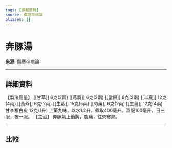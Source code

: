 ```yaml
---
tags: [調和肝脾]
source: 傷寒卒病論
aliases: []
---
```


# 奔豚湯

**來源**: 傷寒卒病論  

---

## 詳細資料
【製法用量】 [[甘草]] 6克(2兩) [[芎藭]] 6克(2兩) [[當歸]] 6克(2兩) [[半夏]] 12克(4兩) [[黃芩]] 6克(2兩) [[生葛]] 15克(5兩) [[芍藥]] 6克(2兩) [[生薑]] 12克(4兩)
甘李根白皮
12克(1升)
上藥九味，以水1.2升，煮取400毫升。溫服100毫升，日三服，夜一服。
【主治】
奔豚氣上衝胸，腹痛，往來寒熱。

---

## 比較
